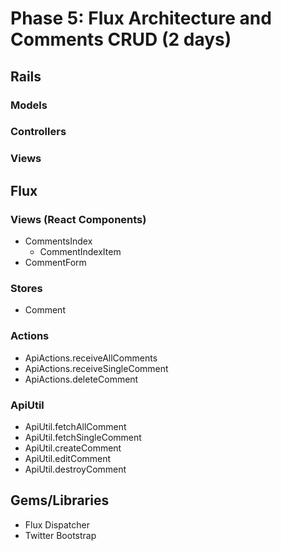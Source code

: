 # Phase 5: Flux Architecture and Comments CRUD (2 days)

## Rails
### Models

### Controllers

### Views

## Flux
### Views (React Components)
* CommentsIndex
  - CommentIndexItem
* CommentForm

### Stores
* Comment

### Actions
* ApiActions.receiveAllComments
* ApiActions.receiveSingleComment
* ApiActions.deleteComment

### ApiUtil
* ApiUtil.fetchAllComment
* ApiUtil.fetchSingleComment
* ApiUtil.createComment
* ApiUtil.editComment
* ApiUtil.destroyComment

## Gems/Libraries
* Flux Dispatcher
* Twitter Bootstrap
